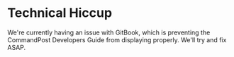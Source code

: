 # Technical Hiccup

We're currently having an issue with GitBook, which is preventing the CommandPost Developers Guide from displaying properly. We'll try and fix ASAP.


